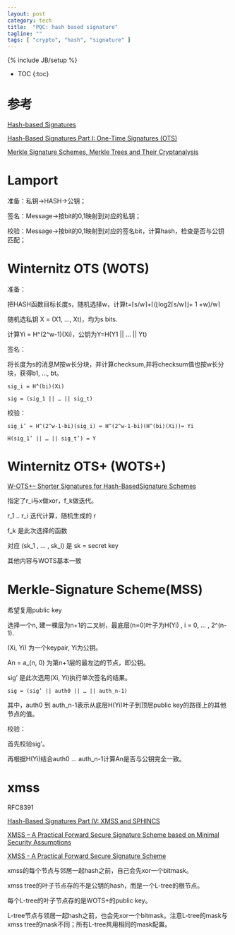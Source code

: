 ```yaml
---
layout: post
category: tech
title:  "PQC: hash based signature"
tagline: ""
tags: [ "crypto", "hash", "signature" ] 
---
```

{% include JB/setup %}

* TOC
{:toc}

# 参考

[Hash-based Signatures](http://www.pqsignatures.org/index/hbs.html)

[Hash-Based Signatures Part I: One-Time Signatures (OTS)](https://cryptoservices.github.io/quantum/2015/12/04/one-time-signatures.html)

[Merkle Signature Schemes, Merkle Trees and Their Cryptanalysis](https://www.emsec.ruhr-uni-bochum.de/media/crypto/attachments/files/2011/04/becker_1.pdf)

# Lamport

准备：私钥->HASH->公钥； 

签名：Message->按bit的0,1映射到对应的私钥； 

校验：Message->按bit的0,1映射到对应的签名bit，计算hash，检查是否与公钥匹配； 


# Winternitz OTS (WOTS)

准备： 

把HASH函数目标长度s，随机选择w，计算t=⌈s/w⌉+⌈(⌊log2⌈s/w⌉⌋+ 1 +w)/w⌉ 

随机选私钥 X = (X1, …, Xt)，均为s bits.  

计算Yi = H^(2^w-1)(Xi)，公钥为Y=H(Y1 || … || Yt) 

 
签名： 

将长度为s的消息M按w长分块，并计算checksum,并将checksum值也按w长分块，获得b1, …, bt。 

    sig_i = H^(bi)(Xi) 

    sig = (sig_1 || … || sig_t) 


校验： 

    sig_i’ = H^(2^w-1-bi)(sig_i) = H^(2^w-1-bi)(H^(bi)(Xi))= Yi 

    H(sig_1’ || … || sig_t’) = Y 


# Winternitz OTS+ (WOTS+)

[W-OTS+– Shorter Signatures for Hash-BasedSignature Schemes](https://huelsing.net/wordpress/wp-content/uploads/2013/05/wotsspr.pdf)

指定了r\_i与x做xor，f_k做迭代。

r_1 .. r_i 迭代计算，随机生成的 r

f_k 是此次选择的函数

对应 (sk_1 , ... , sk_l) 是 sk = secret key

其他内容与WOTS基本一致

# Merkle-Signature Scheme(MSS) 

希望复用public key 

选择一个n, 建一棵层为n+1的二叉树，最底层(n=0)叶子为H(Yi) , i = 0, … , 2^(n-1). 

(Xi, Yi) 为一个keypair, Yi为公钥。 

An  = a_(n, 0) 为第n+1层的最左边的节点，即公钥。 

sig’ 是此次选用(Xi, Yi)执行单次签名的结果。 

    sig = (sig’ || auth0 || … || auth_n-1) 

其中，auth0 到 auth_n-1表示从底层H(Yi)叶子到顶层public key的路径上的其他节点的值。 

 
校验： 

首先校验sig’。 

再根据H(Yi)结合auth0 … auth_n-1计算An是否与公钥完全一致。 

# xmss

RFC8391

[Hash-Based Signatures Part IV: XMSS and SPHINCS](https://cryptoservices.github.io/quantum/2015/12/08/XMSS-and-SPHINCS.html)

[XMSS – A Practical Forward Secure Signature Scheme based on Minimal Security Assumptions](https://eprint.iacr.org/2011/484.pdf)


[XMSS - A Practical Forward Secure Signature Scheme](https://slideplayer.com/slide/6080497/)

xmss的每个节点与邻居一起hash之前，自己会先xor一个bitmask。

xmss tree的叶子节点存的不是公钥的hash，而是一个L-tree的根节点。

每个L-tree的叶子节点存的是WOTS+的public key。

L-tree节点与领居一起hash之前，也会先xor一个bitmask。注意L-tree的mask与xmss tree的mask不同；所有L-tree共用相同的mask配置。

